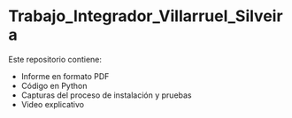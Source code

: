 # Trabajo_Integrador_Villarruel_Silveira
Este repositorio contiene:
- Informe en formato PDF
- Código en Python
- Capturas del proceso de instalación y pruebas
- Video explicativo

